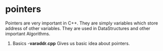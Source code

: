 
# pointers

Pointers are very important in C++. They are simply variables which store address of
other variables. They are used in DataStructures and other important Algorithms.

1. Basics
    -**varaddr.cpp** Gives us basic idea about pointers.
